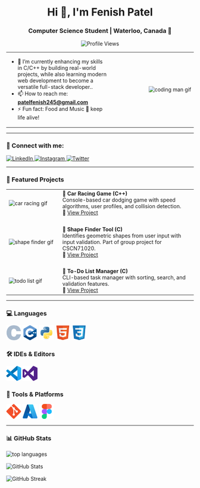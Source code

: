<!-- ========================== -->
<!-- 👋 Header & Intro Section -->
<!-- ========================== -->
<h1 align="center">Hi 👋, I'm Fenish Patel</h1>
<h3 align="center">Computer Science Student | Waterloo, Canada 🌟</h3>

<p align="center">
  <img src="https://komarev.com/ghpvc/?username=FenishPatel0245-pw&label=Profile%20views&color=0e75b6&style=flat" alt="Profile Views"/>
</p>

<!-- Header with text + gif side-by-side -->
<table align="center">
  <tr>
    <td align="left" width="55%">
      <ul>
        <li>🌱 I’m currently enhancing my skills in C/C++ by building real-world         projects, while also learning modern web development to become a versatile full-stack developer..</li>
        <li>📫 How to reach me: <a href="mailto:patelfenish245@gmail.com"><strong>patelfenish245@gmail.com</strong></a></li>
        <li>⚡ Fun fact: Food and Music 🎵 keep life alive!</li>
      </ul>
    </td>
    <td align="right" width="45%">
      <img src="https://github.com/Adam-pw/Adam-pw/blob/main/animation_500_kxa883sd.gif" alt="coding man gif" width="300"/>
    </td>
  </tr>
</table>

---

### 🤝 Connect with me:

<p align="left">
  <a href="https://x.com/fenish15345964?s=21" target="_blank">
    <img src="https://user-images.githubusercontent.com/74038190/235294011-b8074c31-9097-4a65-a594-4151b58743a8.gif" alt="LinkedIn" width="40" height="40"/>
  </a>
  <a href="https://www.linkedin.com/in/fenishpatel" target="_blank">
    <img src="https://user-images.githubusercontent.com/74038190/235294012-0a55e343-37ad-4b0f-924f-c8431d9d2483.gif" alt="Instagram" width="40" height="40"/>
  </a>
  <a href="https://instagram.com/fenish.__" target="_blank">
    <img src="https://user-images.githubusercontent.com/74038190/235294013-a33e5c43-a01c-43f6-b44d-a406d8b4ab75.gif" alt="Twitter" width="40" height="40"/>
  </a>
</p>

---

<!-- ========================== -->
<!-- 🚀 Featured Projects -->
<!-- ========================== -->

<h3 align="left">🚀 Featured Projects</h3>

<table>
  <!-- Car Racing Game -->
  <tr>
    <td width="130">
      <img src="https://user-images.githubusercontent.com/74038190/216656959-bdd9b5f2-9fc8-438e-bbf3-3674c39ec746.gif" width="120" alt="car racing gif"/>
    </td>
    <td>
      <strong>🚗 Car Racing Game (C++)</strong><br>
      Console-based car dodging game with speed algorithms, user profiles, and collision detection.<br>
      🔗 <a href="https://github.com/FenishPatel0245/Car_Game" target="_blank">View Project</a>
    </td>
  </tr>

  <tr><td colspan="2"><br></td></tr>

  <!-- Shape Finder Tool -->
  <tr>
    <td width="130">
      <img src="https://user-images.githubusercontent.com/74038190/216654128-ad1c5827-e18e-43a6-974b-3669cbb082b9.gif" width="120" alt="shape finder gif"/>
    </td>
    <td>
      <strong>📐 Shape Finder Tool (C)</strong><br>
      Identifies geometric shapes from user input with input validation. Part of group project for CSCN71020.<br>
      🔗 <a href="https://github.com/Shumroz2002/CSCN71020_Group3" target="_blank">View Project</a>
    </td>
  </tr>

  <tr><td colspan="2"><br></td></tr>

  <!-- To-Do List Manager -->
  <tr>
    <td width="130">
      <img src="https://user-images.githubusercontent.com/74038190/216658117-5a5c9ab7-7319-4ffa-9e64-79d6bf0fb8d1.gif" width="120" alt="todo list gif"/>
    </td>
    <td>
      <strong>📝 To-Do List Manager (C)</strong><br>
      CLI-based task manager with sorting, search, and validation features.<br>
      🔗 <a href="https://github.com/FenishPatel0245/to-do-list-manager" target="_blank">View Project</a>
    </td>
  </tr>
</table>


---

### 💻 Languages
<p align="left">
  <a href="https://www.cprogramming.com/" target="_blank"><img src="https://raw.githubusercontent.com/devicons/devicon/master/icons/c/c-original.svg" alt="c" width="40" height="40"/></a>
  <a href="https://www.cplusplus.com/" target="_blank"><img src="https://raw.githubusercontent.com/devicons/devicon/master/icons/cplusplus/cplusplus-original.svg" alt="cplusplus" width="40" height="40"/></a>
  <a href="https://www.python.org/" target="_blank"><img src="https://raw.githubusercontent.com/devicons/devicon/master/icons/python/python-original.svg" alt="python" width="40" height="40"/></a>
  <a href="https://developer.mozilla.org/docs/Web/HTML" target="_blank"><img src="https://raw.githubusercontent.com/devicons/devicon/master/icons/html5/html5-original.svg" alt="html5" width="40" height="40"/></a>
  <a href="https://developer.mozilla.org/docs/Web/CSS" target="_blank"><img src="https://raw.githubusercontent.com/devicons/devicon/master/icons/css3/css3-original.svg" alt="css3" width="40" height="40"/></a>
</p>

### 🛠️ IDEs & Editors
<p align="left">
  <a href="https://code.visualstudio.com/" target="_blank"><img src="https://raw.githubusercontent.com/devicons/devicon/master/icons/vscode/vscode-original.svg" alt="vscode" width="40" height="40"/></a>
  <a href="https://visualstudio.microsoft.com/" target="_blank"><img src="https://raw.githubusercontent.com/devicons/devicon/master/icons/visualstudio/visualstudio-plain.svg" alt="visualstudio" width="40" height="40"/></a>
</p>

### 🔗 Tools & Platforms
<p align="left">
  <a href="https://git-scm.com/" target="_blank"><img src="https://raw.githubusercontent.com/devicons/devicon/master/icons/git/git-original.svg" alt="git" width="40" height="40"/></a>
  <a href="https://azure.microsoft.com/en-us/services/devops/boards/" target="_blank"><img src="https://raw.githubusercontent.com/devicons/devicon/master/icons/azure/azure-original.svg" alt="azure" width="40" height="40"/></a>
  <a href="https://www.figma.com/" target="_blank"><img src="https://raw.githubusercontent.com/devicons/devicon/master/icons/figma/figma-original.svg" alt="figma" width="40" height="40"/></a>
</p>

---

### 📊 GitHub Stats

<p>
  <img align="center" src="https://github-readme-stats.vercel.app/api/top-langs?username=fenishpatel&show_icons=true&locale=en&layout=compact&bg_color=0d1117&text_color=ffffff" alt="top languages" />
</p>
<p>
  <img align="center" src="https://github-readme-stats.vercel.app/api?username=fenishpatel&show_icons=true&locale=en&bg_color=0d1117&text_color=ffffff" alt="GitHub Stats" />
</p>
<p>
  <img align="center" src="https://github-readme-streak-stats.herokuapp.com/?user=fenishpatel&theme=dark&background=0d1117" alt="GitHub Streak" />
</p>
